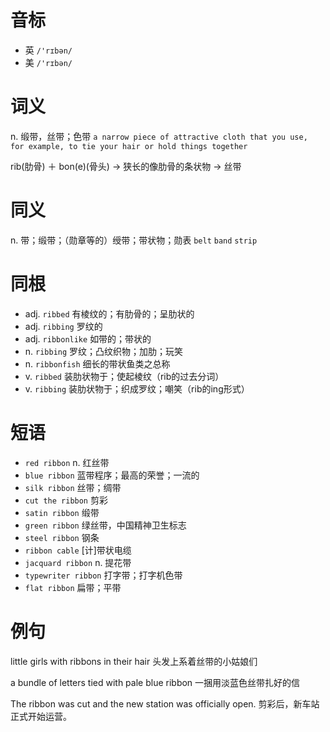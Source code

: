 # 音标

- 英 `/'rɪbən/`
- 美 `/'rɪbən/`

# 词义

n. 缎带，丝带；色带
`a narrow piece of attractive cloth that you use, for example, to tie your hair or hold things together`



rib(肋骨) ＋ bon(e)(骨头) → 狭长的像肋骨的条状物 → 丝带

# 同义

n. 带；缎带；（勋章等的）绶带；带状物；勋表
`belt` `band` `strip`

# 同根

- adj. `ribbed` 有棱纹的；有肋骨的；呈肋状的
- adj. `ribbing` 罗纹的
- adj. `ribbonlike` 如带的；带状的
- n. `ribbing` 罗纹；凸纹织物；加肋；玩笑
- n. `ribbonfish` 细长的带状鱼类之总称
- v. `ribbed` 装肋状物于；使起棱纹（rib的过去分词）
- v. `ribbing` 装肋状物于；织成罗纹；嘲笑（rib的ing形式）

# 短语

- `red ribbon` n. 红丝带
- `blue ribbon` 蓝带程序；最高的荣誉；一流的
- `silk ribbon` 丝带；绸带
- `cut the ribbon` 剪彩
- `satin ribbon` 缎带
- `green ribbon` 绿丝带，中国精神卫生标志
- `steel ribbon` 钢条
- `ribbon cable` [计]带状电缆
- `jacquard ribbon` n. 提花带
- `typewriter ribbon` 打字带；打字机色带
- `flat ribbon` 扁带；平带

# 例句

little girls with ribbons in their hair
头发上系着丝带的小姑娘们

a bundle of letters tied with pale blue ribbon
一捆用淡蓝色丝带扎好的信

The ribbon was cut and the new station was officially open.
剪彩后，新车站正式开始运营。


